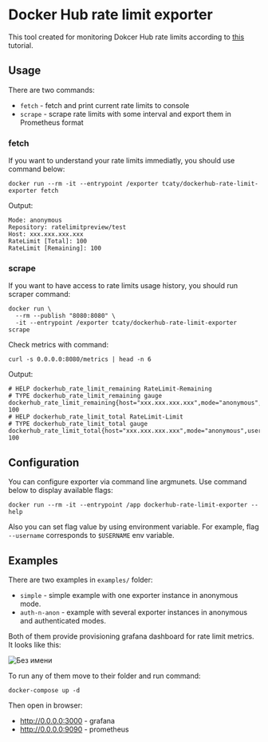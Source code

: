 # Docker Hub rate limit exporter

This tool created for monitoring Dokcer Hub rate limits according to [this](https://www.docker.com/blog/checking-your-current-docker-pull-rate-limits-and-status/) tutorial. 

## Usage

There are two commands:
* `fetch` - fetch and print current rate limits to console
* `scrape` - scrape rate limits with some interval and export them in Prometheus format

### fetch

If you want to understand your rate limits immediatly, you should use command below:
```
docker run --rm -it --entrypoint /exporter tcaty/dockerhub-rate-limit-exporter fetch
```
Output:
```
Mode: anonymous
Repository: ratelimitpreview/test
Host: xxx.xxx.xxx.xxx
RateLimit [Total]: 100
RateLimit [Remaining]: 100
```

### scrape

If you want to have access to rate limits usage history, you should run scraper command:
```
docker run \
  --rm --publish "8080:8080" \
  -it --entrypoint /exporter tcaty/dockerhub-rate-limit-exporter scrape
```
Check metrics with command:
```
curl -s 0.0.0.0:8080/metrics | head -n 6
```
Output:
```
# HELP dockerhub_rate_limit_remaining RateLimit-Remaining
# TYPE dockerhub_rate_limit_remaining gauge
dockerhub_rate_limit_remaining{host="xxx.xxx.xxx.xxx",mode="anonymous",username=""} 100
# HELP dockerhub_rate_limit_total RateLimit-Limit
# TYPE dockerhub_rate_limit_total gauge
dockerhub_rate_limit_total{host="xxx.xxx.xxx.xxx",mode="anonymous",username=""} 100
```

## Configuration

You can configure exporter via command line argmunets. Use command below to display available flags:
```
docker run --rm -it --entrypoint /app dockerhub-rate-limit-exporter --help
```
Also you can set flag value by using environment variable. For example, flag `--username` corresponds to `$USERNAME` env variable.

## Examples

There are two examples in `examples/` folder:
* `simple` - simple example with one exporter instance in anonymous mode.
* `auth-n-anon` - example with several exporter instances in anonymous and authenticated modes.

Both of them provide provisioning grafana dashboard for rate limit metrics. It looks like this:

![Без имени](https://github.com/tcaty/dockerhub-rate-limit-exporter/assets/79706809/ffbb3050-33ae-45a4-bceb-c3eba45c84c4)

To run any of them move to their folder and run command:
```
docker-compose up -d
```
Then open in browser:
* http://0.0.0.0:3000 - grafana
* http://0.0.0.0:9090 - prometheus
